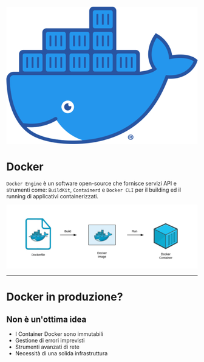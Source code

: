 ![intro](../../assets/docker/logo.png "Image Layers")

# Docker
`Docker Engine` è un software open-source che fornisce servizi API e strumenti come: `BuildKit`, `Containerd` e `Docker CLI` per il building ed il running di applicativi containerizzati.

![main](../../assets/docker/docker-flow.png "Image Layers")

---

# Docker in produzione?
## Non è un'ottima idea

- I Container Docker sono immutabili
- Gestione di errori imprevisti
- Strumenti avanzati di rete
- Necessità di una solida infrastruttura